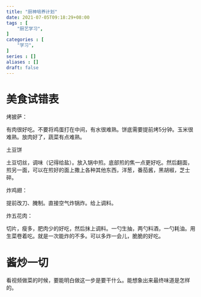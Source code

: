 ```yaml
---
title: "厨神培养计划"
date: 2021-07-05T09:18:29+08:00
tags : [
    "厨艺学习",
]
categories : [
    "学习",
]
series : []
aliases : []
draft: false
---
```


# 美食试错表

烤披萨：

   有肉很好吃。不要将鸡蛋打在中间，有水很难熟。饼底需要提前烤5分钟。玉米很难熟。放肉好了，蔬菜有点难熟。

土豆饼

   土豆切丝，调味（记得给盐）。放入锅中煎。底部煎的焦一点更好吃。然后翻面，煎另一面，可以在煎好的面上撒上各种其他东西，洋葱，番茄酱，黑胡椒，芝士碎。

炸鸡翅：

   提前改刀、腌制。直接空气炸锅炸。给上调料。

炸五花肉：

   切片，瘦多，肥肉少的好吃，然后抹上调料。一勺生抽，两勺料酒，一勺耗油。用生菜卷着吃。就是一次能炸的不多。可以多炸一会儿，脆脆的好吃。

# 酱炒一切

看视频做菜的时候，要能明白做这一步是要干什么。能想象出来最终味道是怎样的。

